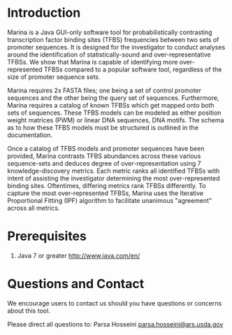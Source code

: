 # Introduction
Marina is a Java GUI-only software tool for probabilistically contrasting transcription
factor binding sites (TFBS) frequencies between two sets of promoter sequences. 
It is designed for the investigator to conduct analyses around the identification of statistically-sound and over-representative TFBSs. 
We show that Marina is capable of identifying more over-represented TFBSs compared
to a popular software tool, regardless of the size of promoter sequence sets.

Marina requires 2x FASTA files; one being a set of control promoter sequences and the other
being the query set of sequences. Furthermore, Marina requires a catalog of known TFBSs which get
mapped onto both sets of sequences.
These TFBS models can be modeled as either position weight matrices (PWM) or linear
DNA sequences, DNA motifs.
The schema as to how these TFBS models must be structured is outlined in the documentation.

Once a catalog of TFBS models and promoter sequences have been provided, 
Marina contrasts TFBS abundances across these various sequence-sets and deduces
degree of over-representation using 7 knowledge-discovery metrics. 
Each metric ranks all identified TFBSs with intent of assisting the investigator
determining the most over-represented binding sites. Oftentimes, differing metrics rank
TFBSs differently. To capture the most over-represented TFBSs, Marina uses the
Iterative Proportional Fitting (IPF) algorithm to facilitate unanimous "agreement" across all metrics.

# Prerequisites
1. Java 7 or greater <http://www.java.com/en/>

# Questions and Contact
We encourage users to contact us should you have questions or concerns about this tool.

Please direct all questions to: Parsa Hosseini <parsa.hosseini@ars.usda.gov>
